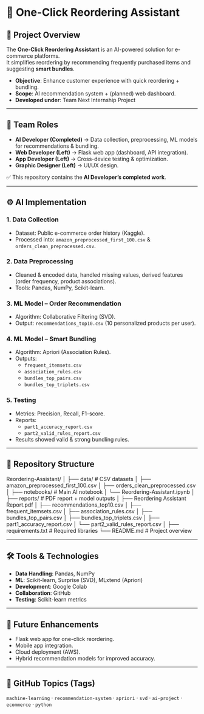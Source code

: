 # 🛒 One-Click Reordering Assistant

## 📌 Project Overview
The **One-Click Reordering Assistant** is an AI-powered solution for e-commerce platforms.  
It simplifies reordering by recommending frequently purchased items and suggesting **smart bundles**.

- **Objective**: Enhance customer experience with quick reordering + bundling.  
- **Scope**: AI recommendation system + (planned) web dashboard.  
- **Developed under**: Team Next Internship Project

---

## 👥 Team Roles
- **AI Developer (Completed)** → Data collection, preprocessing, ML models for recommendations & bundling.  
- **Web Developer (Left)** → Flask web app (dashboard, API integration).  
- **App Developer (Left)** → Cross-device testing & optimization.  
- **Graphic Designer (Left)** → UI/UX design.  

✅ This repository contains the **AI Developer’s completed work**.

---

## ⚙️ AI Implementation

### 1. Data Collection
- Dataset: Public e-commerce order history (Kaggle).  
- Processed into: `amazon_preprocessed_first_100.csv` & `orders_clean_preprocessed.csv`.  

### 2. Data Preprocessing
- Cleaned & encoded data, handled missing values, derived features (order frequency, product associations).  
- Tools: Pandas, NumPy, Scikit-learn.  

### 3. ML Model – Order Recommendation
- Algorithm: Collaborative Filtering (SVD).  
- Output: `recommendations_top10.csv` (10 personalized products per user).  

### 4. ML Model – Smart Bundling
- Algorithm: Apriori (Association Rules).  
- Outputs:  
  - `frequent_itemsets.csv`  
  - `association_rules.csv`  
  - `bundles_top_pairs.csv`  
  - `bundles_top_triplets.csv`  

### 5. Testing
- Metrics: Precision, Recall, F1-score.  
- Reports:  
  - `part1_accuracy_report.csv`  
  - `part2_valid_rules_report.csv`  
- Results showed valid & strong bundling rules.

---
## 📂 Repository Structure
Reordering-Assistant/
│
├── data/ # CSV datasets
│ ├── amazon_preprocessed_first_100.csv
│ ├── orders_clean_preprocessed.csv
│
├── notebooks/ # Main AI notebook
│ └── Reordering-Assistant.ipynb
│
├── reports/ # PDF report + model outputs
│ ├── Reordering Assistant Report.pdf
│ ├── recommendations_top10.csv
│ ├── frequent_itemsets.csv
│ ├── association_rules.csv
│ ├── bundles_top_pairs.csv
│ ├── bundles_top_triplets.csv
│ ├── part1_accuracy_report.csv
│ └── part2_valid_rules_report.csv
│
├── requirements.txt # Required libraries
└── README.md # Project overview

---

## 🛠 Tools & Technologies
- **Data Handling**: Pandas, NumPy  
- **ML**: Scikit-learn, Surprise (SVD), MLxtend (Apriori)  
- **Development**: Google Colab  
- **Collaboration**: GitHub  
- **Testing**: Scikit-learn metrics  

---

## 🚀 Future Enhancements
- Flask web app for one-click reordering.  
- Mobile app integration.  
- Cloud deployment (AWS).  
- Hybrid recommendation models for improved accuracy.  

---

## 🔖 GitHub Topics (Tags)
`machine-learning` · `recommendation-system` · `apriori` · `svd` · `ai-project` · `ecommerce` · `python`  
